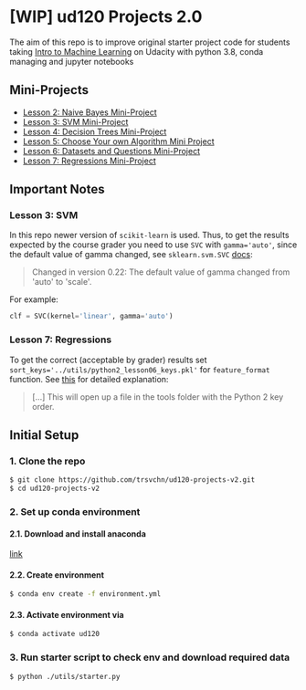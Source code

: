 # [WIP] ud120 Projects 2.0

The aim of this repo is to improve original starter project code for students taking
[Intro to Machine Learning](https://classroom.udacity.com/courses/ud120) on Udacity with
python 3.8, conda managing and jupyter notebooks


## Mini-Projects

- [Lesson 2: Naive Bayes Mini-Project](./lesson-2-naive-bayes/nb_author_id.ipynb)
- [Lesson 3: SVM Mini-Project](./lesson-3-svm/svm_author_id.ipynb)
- [Lesson 4: Decision Trees Mini-Project](./lesson-4-decision-tree/dt_author_id.ipynb)
- [Lesson 5: Choose Your own Algorithm Mini Project](./lesson-5-choose-your-own/your_algorithm.ipynb)
- [Lesson 6: Datasets and Questions Mini-Project](./lesson-6-datasets-questions/explore_enron_data.ipynb)
- [Lesson 7: Regressions Mini-Project](./lesson-7-regression/finance_regression.ipynb)


## Important Notes

### Lesson 3: SVM

In this repo newer version of `scikit-learn` is used. Thus, to get the results expected by the course grader
you need to use `SVC` with `gamma='auto'`, since the default value of gamma changed, see `sklearn.svm.SVC` [docs](https://scikit-learn.org/stable/modules/generated/sklearn.svm.SVC.html):
> Changed in version 0.22: The default value of gamma changed from 'auto' to 'scale'.

For example:

```python
clf = SVC(kernel='linear', gamma='auto')
```

### Lesson 7: Regressions

To get the correct (acceptable by grader) results set `sort_keys='../utils/python2_lesson06_keys.pkl'` for
`feature_format` function. See [this](https://classroom.udacity.com/courses/ud120/lessons/2301748537/concepts/30416086000923)
for detailed explanation:

> [...] This will open up a file in the tools folder with the Python 2 key order.


## Initial Setup

### 1. Clone the repo

```bash
$ git clone https://github.com/trsvchn/ud120-projects-v2.git
$ cd ud120-projects-v2
```

### 2. Set up conda environment

#### 2.1. Download and install anaconda

[link](https://www.anaconda.com/distribution/)

#### 2.2. Create environment

```bash
$ conda env create -f environment.yml
```

#### 2.3. Activate environment via

```bash
$ conda activate ud120
```

### 3. Run starter script to check env and download required data

```bash
$ python ./utils/starter.py
```
